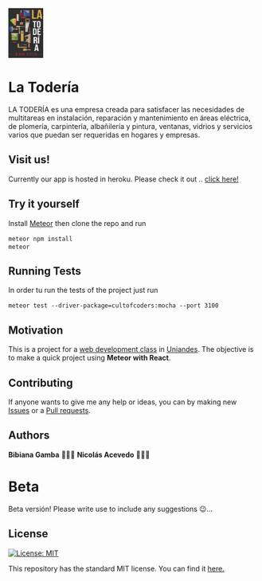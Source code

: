 <img src="https://raw.githubusercontent.com/nacevedo/LaToderia/master/public/images/logo.png" title="Sakana" alt="Mandao Dao Logo" href="" height = 100px width = 70px>


# La Todería

LA TODERÍA es una empresa creada para satisfacer las  necesidades de multitareas  en instalación, reparación y mantenimiento en áreas  eléctrica, de plomería, carpintería, albañilería y pintura, ventanas, vidrios y servicios varios que puedan ser requeridas en hogares y empresas.

## Visit us!
Currently our app is hosted in heroku. Please check it out .. [click here!](https://la-toderia.herokuapp.com/)

## Try it yourself

Install [Meteor](https://www.meteor.com/install) then clone the repo and run

```
meteor npm install
meteor
```

## Running Tests
In order tu run the tests of the project just run

```
meteor test --driver-package=cultofcoders:mocha --port 3100
```

## Motivation
This is a project for a [web development class](http://johnguerra.co/classes/webDevelopment_spring_2018/) in [Uniandes](https://www.uniandes.edu.co). The objective is to make a quick project using **Meteor with React**.

## Contributing
If anyone wants to give me any help or ideas, you can by making new [Issues](ttps://github.com/nacevedo/LaToderia/issues) or a [Pull requests](https://github.com/nacevedo/LaToderia/pulls).

## Authors 
**Bibiana Gamba** 👩🏽‍🎨
**Nicolás Acevedo** 👨🏼‍🔬
# Beta
Beta versión! Please write use to include any suggestions 😉...

## License
[![License: MIT](https://img.shields.io/badge/License-MIT-yellow.svg)](https://opensource.org/licenses/MIT)

This repository has the standard MIT license. You can find it [here.](https://github.com/nacevedo/MandaoDao/blob/master/LICENSE)
